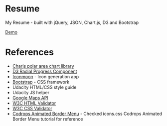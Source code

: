 <h1>Resume</h1>
<p>My Resume - built with jQuery, JSON, Chart.js, D3 and Bootstrap</p>
<p><a href="http://Mi6u3l.github.io/Resume/">Demo</a></p>

<h1>References</h1>
<ul>
  <li><a href="http://www.chartjs.org/docs/#polar-area-chart">Charjs polar area chart library</li>
  <li><a href="http://www.brightpointinc.com/clients/brightpointinc.com/library/radialProgress/index.html?source=d3js">D3 Radial Progress Component</li>
  <li><a href="https://icomoon.io/app/#/select">Iconmoon</a> - Icon generation app</li>
  <li><a href="http://getbootstrap.com/">Bootstrap</a> - CSS framework</li>
  <li>Udacity HTML/CSS style guide</li>
  <li>Udacity JS helper</li>
  <li><a href="https://developers.google.com/maps/documentation/javascript/tutorial">Google Maps API</a></li>
  <li><a href="http://validator.w3.org/">W3C HTML Validator</a></li>
  <li><a href="http://jigsaw.w3.org/css-validator/">W3C CSS Validator</a></li>
  <li><a href="https://github.com/codrops/AnimatedBorderMenus/blob/master/css/icons.css">Codrops Animated Border Menu</a> - Checked icons.css Codrops Animated Border Menu tutorial for reference</li>
</ul>